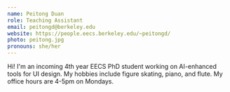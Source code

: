 ```yaml
---
name: Peitong Duan
role: Teaching Assistant
email: peitongd@berkeley.edu
website: https://people.eecs.berkeley.edu/~peitongd/
photo: peitong.jpg
pronouns: she/her
---
```


Hi! I'm an incoming 4th year EECS PhD student working on AI-enhanced tools for UI design. My hobbies include figure skating, piano, and flute. My office hours are 4-5pm on Mondays.
